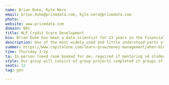 ```yaml
---
name: Brian Duke, Kyle Nero
email: brian.duke@prismdata.com, kyle.nero@prismdata.com
photo: 
website: www.prismdata.com
domain: B01
title: NLP Credit Score Development
bio: Brian Duke has been a data scientist for 23 years in the Financial Services industry. He has worked at Capital One, FICO, SAS Institute, Accenture, Experian, Petal Card and currently is the Head of Data Science at Prism Data. A common theme in his work has been translating transactional data into useful scores and analytical insights for use in risk decisioning. Brian received his BA and MS from the University of California, San Diego and continues to reside in the San Diego area today. He holds 4 patents and has 12 pending in the United States. Kyle Nero graduated from UCSD HDSI in 2023, majoring in data science and minoring in business. During his senior year, he engaged with industry partner Prism Data through the HDSI Senior Capstone Project. He went on to intern with Prism Data following his graduation and joined the team full time as a Data Scientist in September 2023.
description: One of the most widely used and little understood parts of the Financial Services industry is the credit score. In this course, students will work with transactional bank data to build statistical models for the purpose of assessing creditworthiness in the financial services industry. The course will take students through the life of a model development project, from data exploration, through model training and evaluation. Students will have the opportunity to work with both structured and unstructured data as they learn about the process and attributes that go into credit scores. Additionally, students will learn about the importance of model explainability and fairness.
summer: https://www.capitalone.com/learn-grow/money-management/when-did-credit-scores-start/, https://www.capitalone.com/learn-grow/money-management/fair-credit-reporting-act/, https://www.capitalone.com/learn-grow/money-management/equal-credit-opportunity-act/, https://www.nerdwallet.com/article/finance/credit-score-ranges-and-how-to-improve and https://developers.google.com/machine-learning/crash-course/classification/roc-and-auc#:~:text=An%20ROC%20curve%20(receiver%20operating,False%20Positive%20Rate
time: Thursday 1-2p
ta: In-person (need room booked for me; required if mentoring >4 students in-person)
style: Our group will consist of group projects completed in groups of 3-4. The goal of the course is to eventually build a credit score but we will start by building a transaction categorization model using NLP techniques. Each week we will talk about techniques that can be applied to the next step in the project. We will begin by reviewing homework from the previous week and discussing ideas. Then introduce the next step and talk about what can be done to solve the next step in the problem. The goal is to introduce students to the model development process in most financial services companies.
seats: 12
tag: gen

---
```

